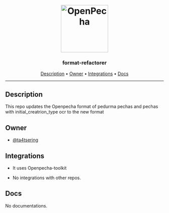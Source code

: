 <h1 align="center">
  <br>
  <a href="https://openpecha.org"><img src="https://avatars.githubusercontent.com/u/82142807?s=400&u=19e108a15566f3a1449bafb03b8dd706a72aebcd&v=4" alt="OpenPecha" width="150"></a>
  <br>
</h1>

<h3 align="center">format-refactorer</h3>


<!-- Replace the title of the repository -->

<p align="center">
  <a href="#description">Description</a> •
  <a href="#owner">Owner</a> •
  <a href="#integrations">Integrations</a> •
  <a href="#docs">Docs</a>
</p>
<hr>

## Description

This repo updates the Openpecha format of pedurma pechas and pechas with initial_creatrion_type ocr to the new format 


## Owner

- [@ta4tsering](https://github.com/ta4tsering)

## Integrations

- It uses Openpecha-toolkit

- No integrations with other repos.

## Docs

No documentations.
